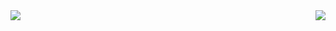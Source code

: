 <picture>
  <source media="(prefers-color-scheme: dark)" srcset="https://github-readme-stats.vercel.app/api?username=whxtse&count_private=true&show_icons=true&theme=github_dark&bg_color=00000000&hide_border=true">
  <img align="left" src="https://github-readme-stats.vercel.app/api?username=whxtse&count_private=true&show_icons=true&theme=github&bg_color=00000000&hide_border=true">
</picture>
<picture>
  <source media="(prefers-color-scheme: dark)" srcset="https://github-readme-stats.vercel.app/api/top-langs/?username=whxtse&layout=compact&langs_count=8&theme=github_dark&bg_color=00000000&hide_border=true">
  <img align="right" src="https://github-readme-stats.vercel.app/api/top-langs/?username=whxtse&layout=compact&langs_count=8&theme=github&bg_color=00000000&hide_border=true">
</picture>
